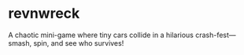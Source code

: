 # revnwreck
A chaotic mini-game where tiny cars collide in a hilarious crash-fest—smash, spin, and see who survives!
